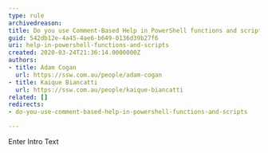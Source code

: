 ```yaml
---
type: rule
archivedreason: 
title: Do you use Comment-Based Help in PowerShell functions and scripts?
guid: 542db12e-4a45-4ae6-b649-0136d39b27f6
uri: help-in-powershell-functions-and-scripts
created: 2020-03-24T21:36:14.0000000Z
authors:
- title: Adam Cogan
  url: https://ssw.com.au/people/adam-cogan
- title: Kaique Biancatti
  url: https://ssw.com.au/people/kaique-biancatti
related: []
redirects:
- do-you-use-comment-based-help-in-powershell-functions-and-scripts

---
```



Enter Intro Text
<br><excerpt class='endintro'></excerpt><br>



